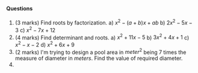 #### Questions
1) (3 marks) Find roots by factorization.
	a) $x^2 -(a+b)x + ab$ 
	b) $2x^2 - 5x - 3$ 
	c) $x^2 - 7x + 12$
2) (4 marks) Find determinant and roots.
	a) $x^2 +11x-5$ 
	b) $3x^2 +4x+1$ 
	c) $x^2 - x - 2$
	d) $x^2 + 6x + 9$
3) (2 marks) I'm trying to design a pool area in $meter^2$ being 7 times the measure of diameter in $meters$. Find the value of required diameter.
4) 
